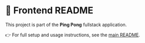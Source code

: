 # 📘 Frontend README

This project is part of the **Ping Pong** fullstack application.

👉 For full setup and usage instructions, see the [main README](../README-fullstack.md).
